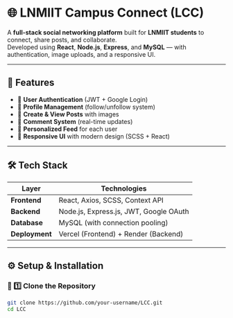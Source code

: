 # 🌐 **LNMIIT Campus Connect (LCC)**

A **full-stack social networking platform** built for **LNMIIT students** to connect, share posts, and collaborate.  
Developed using **React**, **Node.js**, **Express**, and **MySQL** — with authentication, image uploads, and a responsive UI.

---

## 🚀 **Features**

- 🔐 **User Authentication** (JWT + Google Login)  
- 👥 **Profile Management** (follow/unfollow system)  
- 📝 **Create & View Posts** with images  
- 💬 **Comment System** (real-time updates)  
- 📰 **Personalized Feed** for each user  
- 🌈 **Responsive UI** with modern design (SCSS + React)

---

## 🛠️ **Tech Stack**

| Layer | Technologies |
|-------|---------------|
| **Frontend** | React, Axios, SCSS, Context API |
| **Backend** | Node.js, Express.js, JWT, Google OAuth |
| **Database** | MySQL (with connection pooling) |
| **Deployment** | Vercel (Frontend) + Render (Backend) |

---

## ⚙️ **Setup & Installation**

### 🧩 1️⃣ Clone the Repository
```bash
git clone https://github.com/your-username/LCC.git
cd LCC
